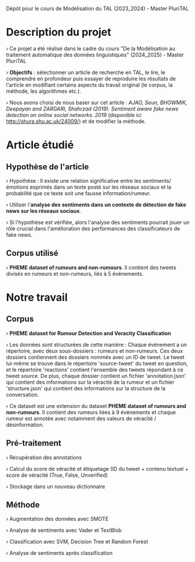 Dépôt pour le cours de Modélisation du TAL (2023_2024) - Master PluriTAL

# Description du projet  
› Ce projet a été réalisé dans le cadre du cours "De la Modélisation au traitement automatique des données linguistiques" (2024_2025) - Master PluriTAL  

› **Objectifs** : sélectionner un article de recherche en TAL, le lire, le comprendre en profondeur puis essayer de reproduire les résultats de l'article en modifiant certains aspects du travail original (le corpus, la méthode, les algorithmes etc.).  

› Nous avons choisi de nous baser sur cet article : *AJAO, Seun, BHOWMIK, Deepayan and ZARGARI, Shahrzad (2019). Sentiment aware fake news detection on online social networks. 2019* (disponible ici http://shura.shu.ac.uk/24009/) et de modifier la méthode.

# Article étudié

## Hypothèse de l'article   
› Hypothèse : Il existe une relation significative entre les sentiments/émotions exprimés dans un texte posté sur les réseaux sociaux et la probabilité que ce texte soit une fausse information/rumeur.  

› Utiliser l'**analyse des sentiments dans un contexte de détection de fake news sur les réseaux sociaux**.  

› Si l'hypothèse est vérifiée, alors l'analyse des sentiments pourrait jouer un rôle crucial dans l'amélioration des performances des classificateurs de fake news.

## Corpus utilisé
› **PHEME dataset of rumours and non-rumours**. Il contient des tweets divisés en rumeurs et non-rumeurs, liés à 5 événements.

# Notre travail

## Corpus   
› **PHEME dataset for Rumour Detection and Veracity Classification**  

› Les données sont structurées de cette manière : Chaque événement a un répertoire, avec deux sous-dossiers : rumeurs et non-rumeurs. Ces deux dossiers contiennent des dossiers nommés avec un ID de tweet. Le tweet lui-même se trouve dans le répertoire 'source-tweet' du tweet en question, et le répertoire 'reactions' contient l'ensemble des tweets répondant à ce tweet source. De plus, chaque dossier contient un fichier 'annotation.json' qui contient des informations sur la véracité de la rumeur et un fichier 'structure.json' qui contient des informations sur la structure de la conversation.  

› Ce dataset est une extension du dataset **PHEME dataset of rumours and non-rumours**. Il contient des rumeurs liées à 9 événements et chaque rumeur est annotée avec notamment des valeurs de véracité / désinformation.


## Pré-traitement
› Récupération des annotations

› Calcul du score de véracité et étiquetage (ID du tweet + contenu textuel + score de véracité (True, False, Unverified)

› Stockage dans un nouveau dictionnaire

## Méthode
› Augmentation des données avec SMOTE

› Analyse de sentiments avec Vader et TextBlob

› Classification avec SVM, Decision Tree et Random Forest

› Analyse de sentiments après classification


